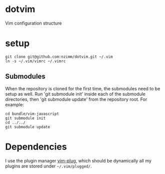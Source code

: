# dotvim
Vim configuration structure

# setup
```
git clone git@github.com:nzimm/dotvim.git ~/.vim
ln -s ~/.vim/vimrc ~/.vimrc
```

## Submodules
When the repository is cloned for the first time, the submodules need to be
setup as well. Run 'git submodule init' inside each of the submodule
directories, then 'git submodule update' from the repository root. For example:
```
cd bundle/vim-javascript
git submodule init
cd ../../
git submodule update
```

# Dependencies
I use the plugin manager [vim-plug](https://github.com/junegunn/vim-plug), which
should be dynamically 
all my plugins are stored under `~/.vim/plugged/`. 
